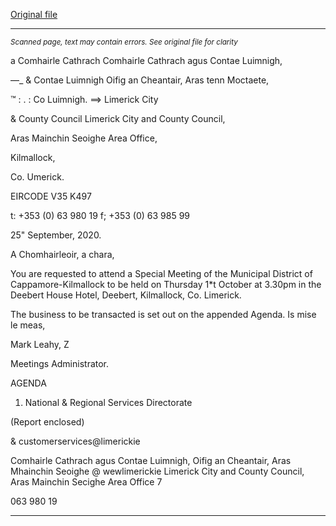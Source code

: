 [Original file](https://www.limerick.ie/sites/default/files/media/documents/2020-09/01-agenda-special-meeting.pdf)

---
*<small>Scanned page, text may contain errors. See original file for clarity</small>*  

a Comhairle Cathrach Comhairle Cathrach agus Contae Luimnigh,

—_ & Contae Luimnigh Oifig an Cheantair, Aras tenn Moctaete,

™ : . : Co Luimnigh.
==> Limerick City

& County Council Limerick City and County Council,

Aras Mainchin Seoighe Area Office,

Kilmallock,

Co. Umerick.

EIRCODE V35 K497

t: +353 (0) 63 980 19
f; +353 (0) 63 985 99

25" September, 2020.

A Chomhairleoir, a chara,

You are requested to attend a Special Meeting of the Municipal District of Cappamore-Kilmallock
to be held on Thursday 1*t October at 3.30pm in the Deebert House Hotel, Deebert, Kilmallock,
Co. Limerick.

The business to be transacted is set out on the appended Agenda.
Is mise le meas,

Mark Leahy, Z

Meetings Administrator.

AGENDA

1. National & Regional Services Directorate

(Report enclosed)

& customerservices@limerickie

Comhairle Cathrach agus Contae Luimnigh, Oifig an Cheantair, Aras Mhainchin Seoighe @ wewlimerickie
Limerick City and County Council, Aras Mainchin Secighe Area Office 7

063 980 19


---
